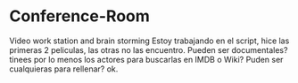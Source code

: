 # Conference-Room
Video work station and brain storming
Estoy trabajando en el script, hice las primeras 2 peliculas, las otras no las encuentro. Pueden ser documentales? tinees por lo menos los actores para buscarlas en IMDB o Wiki? Puden ser cualquieras para rellenar? ok.
